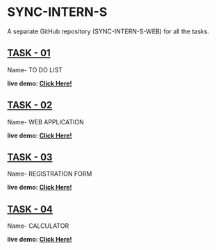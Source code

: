 # SYNC-INTERN-S
A separate GitHub repository (SYNC-INTERN-S-WEB) for all the tasks.

## [TASK - 01](https://github.com/JEET00007/react-todo-app)
Name- TO DO LIST

**live demo: [Click Here!](https://jeet00007.github.io/react-todo-app/)**

## [TASK - 02](https://github.com/JEET00007/react-web.application)
Name- WEB APPLICATION 

**live demo: [Click Here!](https://jeet00007.github.io/react-web.application/)**

## [TASK - 03](https://github.com/JEET00007/registration-form)
Name- REGISTRATION FORM 

**live demo: [Click Here!](https://jeet00007.github.io/registration-form/)**

## [TASK - 04](https://github.com/JEET00007/reactjs-calculator)
Name- CALCULATOR

**live demo: [Click Here!](https://jeet00007.github.io/reactjs-calculator/)**
